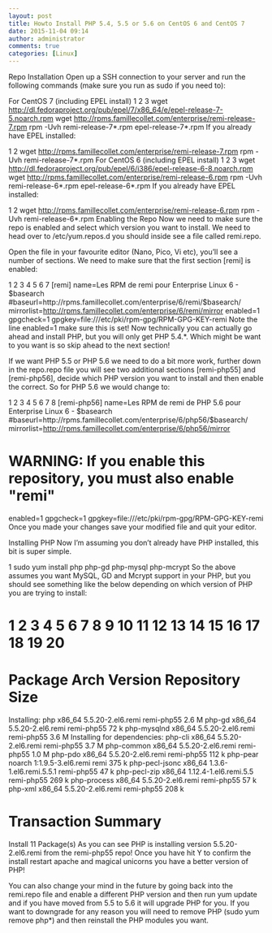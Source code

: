 ```yaml
---
layout: post
title: Howto Install PHP 5.4, 5.5 or 5.6 on CentOS 6 and CentOS 7
date: 2015-11-04 09:14
author: administrator
comments: true
categories: [Linux]
---
```

Repo Installation
Open up a SSH connection to your server and run the following commands (make sure you run as sudo if you need to):

For CentOS 7 (including EPEL install)
1
2
3
wget http://dl.fedoraproject.org/pub/epel/7/x86_64/e/epel-release-7-5.noarch.rpm
wget http://rpms.famillecollet.com/enterprise/remi-release-7.rpm
rpm -Uvh remi-release-7*.rpm epel-release-7*.rpm
If you already have EPEL installed:

1
2
wget http://rpms.famillecollet.com/enterprise/remi-release-7.rpm
rpm -Uvh remi-release-7*.rpm
For CentOS 6 (including EPEL install)
1
2
3
wget http://dl.fedoraproject.org/pub/epel/6/i386/epel-release-6-8.noarch.rpm
wget http://rpms.famillecollet.com/enterprise/remi-release-6.rpm
rpm -Uvh remi-release-6*.rpm epel-release-6*.rpm
If you already have EPEL installed:

1
2
wget http://rpms.famillecollet.com/enterprise/remi-release-6.rpm
rpm -Uvh remi-release-6*.rpm
Enabling the Repo
Now we need to make sure the repo is enabled and select which version you want to install. We need to head over to /etc/yum.repos.d you should inside see a file called remi.repo.

Open the file in your favourite editor (Nano, Pico, Vi etc), you’ll see a number of sections. We need to make sure that the first section [remi] is enabled:

1
2
3
4
5
6
7
[remi]
name=Les RPM de remi pour Enterprise Linux 6 - $basearch
#baseurl=http://rpms.famillecollet.com/enterprise/6/remi/$basearch/
mirrorlist=http://rpms.famillecollet.com/enterprise/6/remi/mirror
enabled=1
gpgcheck=1
gpgkey=file:///etc/pki/rpm-gpg/RPM-GPG-KEY-remi
Note the line enabled=1 make sure this is set! Now technically you can actually go ahead and install PHP, but you will only get PHP 5.4.*. Which might be want to you want is so skip ahead to the next section!

If we want PHP 5.5 or PHP 5.6 we need to do a bit more work, further down in the repo.repo file you will see two additional sections [remi-php55] and [remi-php56], decide which PHP version you want to install and then enable the correct. So for PHP 5.6 we would change to:

1
2
3
4
5
6
7
8
[remi-php56]
name=Les RPM de remi de PHP 5.6 pour Enterprise Linux 6 - $basearch
#baseurl=http://rpms.famillecollet.com/enterprise/6/php56/$basearch/
mirrorlist=http://rpms.famillecollet.com/enterprise/6/php56/mirror
# WARNING: If you enable this repository, you must also enable "remi"
enabled=1
gpgcheck=1
gpgkey=file:///etc/pki/rpm-gpg/RPM-GPG-KEY-remi
Once you made your changes save your modified file and quit your editor.

Installing PHP
Now I’m assuming you don’t already have PHP installed, this bit is super simple.

1
sudo yum install php php-gd php-mysql php-mcrypt
So the above assumes you want MySQL, GD and Mcrypt support in your PHP, but you should see something like the below depending on which version of PHP you are trying to install:

1
2
3
4
5
6
7
8
9
10
11
12
13
14
15
16
17
18
19
20
================================================================================================================================
Package Arch Version Repository Size
================================================================================================================================
Installing:
php x86_64 5.5.20-2.el6.remi remi-php55 2.6 M
php-gd x86_64 5.5.20-2.el6.remi remi-php55 72 k
php-mysqlnd x86_64 5.5.20-2.el6.remi remi-php55 3.6 M
Installing for dependencies:
php-cli x86_64 5.5.20-2.el6.remi remi-php55 3.7 M
php-common x86_64 5.5.20-2.el6.remi remi-php55 1.0 M
php-pdo x86_64 5.5.20-2.el6.remi remi-php55 112 k
php-pear noarch 1:1.9.5-3.el6.remi remi 375 k
php-pecl-jsonc x86_64 1.3.6-1.el6.remi.5.5.1 remi-php55 47 k
php-pecl-zip x86_64 1.12.4-1.el6.remi.5.5 remi-php55 269 k
php-process x86_64 5.5.20-2.el6.remi remi-php55 57 k
php-xml x86_64 5.5.20-2.el6.remi remi-php55 208 k

Transaction Summary
================================================================================================================================
Install 11 Package(s)
As you can see PHP is installing version 5.5.20-2.el6.remi from the remi-php55 repo! Once you have hit Y to confirm the install restart apache and magical unicorns you have a better version of PHP!

You can also change your mind in the future by going back into the remi.repo file and enable a different PHP version and then run yum update and if you have moved from 5.5 to 5.6 it will upgrade PHP for you. If you want to downgrade for any reason you will need to remove PHP (sudo yum remove php*) and then reinstall the PHP modules you want.
